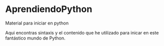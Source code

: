 # AprendiendoPython
Material para iniciar en python

Aqui encontras sintaxis y el contenido que he utilizado para inicar en este fantástico mundo de Python.
